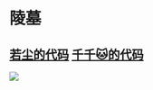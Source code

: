 # 陵墓

## [若尘的代码](https://guhhhhaa.gitbook.io/bfm-unity-doc-v1/ruan-jian-bfm-on-python/ruan-jian-ruo-chen-ti-gong-de-dai-ma-on-c++)  [千千🐱的代码](https://guhhhhaa.gitbook.io/bfm-unity-doc-v1/ruan-jian-bfm-on-python/qian-qian-de-liang-hua-shi-jie-hou-ban-dai-ma)

![](../.gitbook/assets/ping-mu-kuai-zhao-20200419-shang-wu-8.34.08.png)

